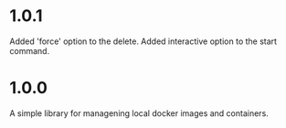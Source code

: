# 1.0.1
Added 'force' option to the delete.
Added interactive option to the start command.

# 1.0.0
A simple library for managening local docker images and containers.

